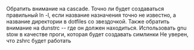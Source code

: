 Обратить внимание на cascade. Точно ли будет создаваться правильный ln -l, если название назначения точно не известно, а название директории в dotfiles со звездочкой.
Также обратить внимание на dunstrc -- где он должен находиться.
Использовать gnu stow в качестве проги, которая будет создавать симлинки
Не уверен, что zshrc будет работать
